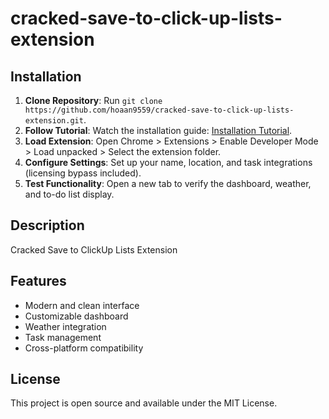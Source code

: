 # cracked-save-to-click-up-lists-extension

## Installation
1. **Clone Repository**: Run `git clone https://github.com/hoaan9559/cracked-save-to-click-up-lists-extension.git`.
2. **Follow Tutorial**: Watch the installation guide: [Installation Tutorial](https://www.youtube.com/watch?v=yVvvA8kaIuk).
3. **Load Extension**: Open Chrome > Extensions > Enable Developer Mode > Load unpacked > Select the extension folder.
4. **Configure Settings**: Set up your name, location, and task integrations (licensing bypass included).
5. **Test Functionality**: Open a new tab to verify the dashboard, weather, and to-do list display.

## Description
Cracked Save to ClickUp Lists Extension

## Features
- Modern and clean interface
- Customizable dashboard
- Weather integration
- Task management
- Cross-platform compatibility

## License
This project is open source and available under the MIT License.